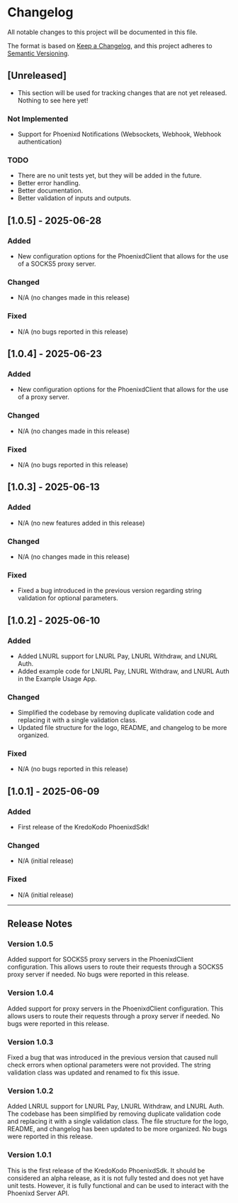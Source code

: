 # Changelog

All notable changes to this project will be documented in this file.

The format is based on [Keep a Changelog](https://keepachangelog.com/en/1.0.0/),
and this project adheres to [Semantic Versioning](https://semver.org/spec/v2.0.0.html).

## [Unreleased]

- This section will be used for tracking changes that are not yet released.  Nothing to see here yet!

### Not Implemented

- Support for Phoenixd Notifications (Websockets, Webhook, Webhook authentication)

### TODO
- There are no unit tests yet, but they will be added in the future.
- Better error handling.
- Better documentation.
- Better validation of inputs and outputs.

## [1.0.5] - 2025-06-28

### Added
- New configuration options for the PhoenixdClient that allows for the use of a SOCKS5 proxy server.

### Changed
- N/A (no changes made in this release)
 
### Fixed
- N/A (no bugs reported in this release)

## [1.0.4] - 2025-06-23

### Added
- New configuration options for the PhoenixdClient that allows for the use of a proxy server.

### Changed
- N/A (no changes made in this release)
 
### Fixed
- N/A (no bugs reported in this release)

## [1.0.3] - 2025-06-13

### Added
- N/A (no new features added in this release)

### Changed
- N/A (no changes made in this release)
 
### Fixed
- Fixed a bug introduced in the previous version regarding string validation for optional parameters.

## [1.0.2] - 2025-06-10

### Added
- Added LNURL support for LNURL Pay, LNURL Withdraw, and LNURL Auth.
- Added example code for LNURL Pay, LNURL Withdraw, and LNURL Auth in the Example Usage App.

### Changed
- Simplified the codebase by removing duplicate validation code and replacing it with a single validation class.
- Updated file structure for the logo, README, and changelog to be more organized.
 
### Fixed
- N/A (no bugs reported in this release)

## [1.0.1] - 2025-06-09

### Added
- First release of the KredoKodo PhoenixdSdk!

### Changed
- N/A (initial release)

### Fixed
- N/A (initial release)

---

## Release Notes

### Version 1.0.5
Added support for SOCKS5 proxy servers in the PhoenixdClient configuration.  This allows users to route their requests through a SOCKS5 proxy server if needed.  No bugs were reported in this release.

### Version 1.0.4
Added support for proxy servers in the PhoenixdClient configuration.  This allows users to route their requests through a proxy server if needed.  No bugs were reported in this release.

### Version 1.0.3
Fixed a bug that was introduced in the previous version that caused null check errors when optional parameters were not provided.  The string validation class was updated and renamed to fix this issue.

### Version 1.0.2
Added LNRUL support for LNURL Pay, LNURL Withdraw, and LNURL Auth.  The codebase has been simplified by removing duplicate validation code and replacing it with a single validation class.  The file structure for the logo, README, and changelog has been updated to be more organized.  No bugs were reported in this release.

### Version 1.0.1
This is the first release of the KredoKodo PhoenixdSdk.  It should be considered an alpha release, as it is not fully tested and does not yet have unit tests.  However, it is fully functional and can be used to interact with the Phoenixd Server API.